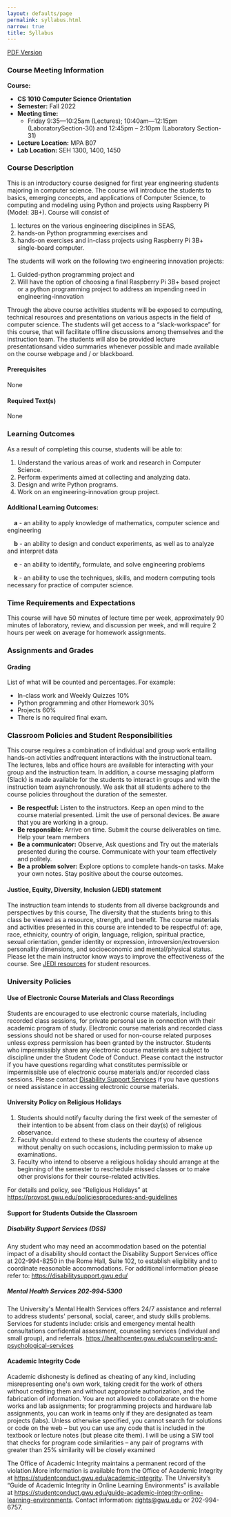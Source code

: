 ```yaml
---
layout: defaults/page
permalink: syllabus.html
narrow: true
title: Syllabus
---
```

<a href="{{ site.baseurl }}/files/CS1010_Fall2022_Syllabus_10052022.pdf" target="_blank">
    PDF Version
</a>

### Course Meeting Information
**Course:** 
- **CS 1010 Computer Science Orientation** 
- **Semester:**  Fall 2022
- **Meeting time:** 
    - Friday 9:35—10:25am (Lectures); 10:40am—12:15pm (LaboratorySection-30) and 12:45pm –   2:10pm (Laboratory Section-31) 
- **Lecture Location:** MPA B07
- **Lab Location:** SEH 1300, 1400, 1450


### Course Description
This is an introductory course designed for first year engineering students majoring in computer science.  The course will introduce the students to basics, emerging concepts, and applications of Computer Science, to computing and modeling using Python and projects using Raspberry Pi (Model: 3B+).
Course will consist of 
1. lectures on the various engineering disciplines in SEAS, 
2. hands-on Python programming exercises and 
3. hands-on exercises and in-class projects using Raspberry Pi 3B+ single-board computer. 

The students will work on the following two engineering innovation projects:
1. Guided-python programming project and 
2. Will have the option of choosing a final Raspberry Pi 3B+ based project or a python programming project to address an impending need in engineering-innovation

Through the above course activities students will be exposed to computing, technical resources and presentations on various aspects in the field of computer science. The students will get access to a “slack-workspace” for this course, that will facilitate offline discussions among themselves and the instruction team. The students will also be provided lecture presentationsand video summaries whenever possible and made available on the course webpage and / or blackboard.


#### Prerequisites
None

#### Required Text(s)
None

### Learning Outcomes
As a result of completing this course, students will be able to:
1. Understand the various areas of work and research in Computer Science. 
2. Perform experiments aimed at collecting and analyzing data.
3. Design and write Python programs.
4. Work on an engineering-innovation group project.

#### Additional Learning Outcomes:
&nbsp;&nbsp;&nbsp;&nbsp;**a** - an ability to apply knowledge of mathematics, computer science and engineering

&nbsp;&nbsp;&nbsp;&nbsp;**b** - an ability to design and conduct experiments, as well as to analyze and interpret data

&nbsp;&nbsp;&nbsp;&nbsp;**e** - an ability to identify, formulate, and solve engineering problems

&nbsp;&nbsp;&nbsp;&nbsp;**k** - an ability to use the techniques, skills, and modern computing tools necessary for practice of computer science.

### Time Requirements and Expectations
This course will have 50 minutes of lecture time per week, approximately 90 minutes of laboratory, review, and discussion per week, and will require 2 hours per week on average for homework assignments.

### Assignments and Grades
#### Grading
List of what will be counted and percentages. For example:
- In-class work and Weekly Quizzes 10%
- Python programming and other Homework 30%
- Projects 60%
- There is no required final exam.

### Classroom Policies and Student Responsibilities
This course requires a combination of individual and group work entailing hands-on activities andfrequent interactions with the instructional team. The lectures, labs and office hours are available for interacting with your group and the instruction team. In addition, a course messaging platform (Slack) is made available for the students to interact in groups and with the instruction team asynchronously. We ask that all students adhere to the course policies throughout the duration of the semester.

- **Be respectful:** Listen to the instructors. Keep an open mind to the course material presented. Limit the use of personal devices. Be aware that you are working in a group.
- **Be responsible:** Arrive on time. Submit the course deliverables on time. Help your team members
- **Be a communicator:** Observe, Ask questions and Try out the materials presented during the course. Communicate with your team effectively and politely.
- **Be a problem solver:** Explore options to complete hands-on tasks. Make your own notes. Stay positive about the course outcomes.
#### Justice, Equity, Diversity, Inclusion (JEDI) statement
The instruction team intends to students from all diverse backgrounds and perspectives by this course, The diversity that the students bring to this class be viewed as a resource, strength, and benefit. The course materials and activities presented in this course are intended to be respectful of: age, race, ethnicity, country of origin, language, religion, spiritual practice, sexual orientation, gender identity or expression, introversion/extroversion personality dimensions, and socioeconomic and mental/physical status. Please let the main instructor know ways to improve the effectiveness of the course. See <a href="https://www.cs.seas.gwu.edu/justice-equity-diversity-and-inclusion-resources" target="_blank">JEDI resources</a> for student resources.

### University Policies
#### Use of Electronic Course Materials and Class Recordings
Students are encouraged to use electronic course materials, including recorded class sessions, for private personal use in connection with their academic program of study. Electronic course materials and recorded class sessions should not be shared or used for non-course related purposes unless express permission has been granted by the instructor. Students who impermissibly share any electronic course materials are subject to discipline under the Student Code of Conduct. Please contact the instructor if you have questions regarding what constitutes permissible or impermissible use of electronic course materials and/or recorded class sessions. Please contact <a href="https://disabilitysupport.gwu.edu/" target="_blank">Disability Support Services</a> if you have questions or need assistance in accessing electronic course materials.

#### University Policy on Religious Holidays
1. Students should notify faculty during the first week of the semester of their intention to be absent from class on their day(s) of religious observance.
2. Faculty should extend to these students the courtesy of absence without penalty on such occasions, including permission to make up examinations.
3. Faculty who intend to observe a religious holiday should arrange at the beginning of the semester to reschedule missed classes or to make other provisions for their course-related activities.

For details and policy, see “Religious Holidays” at https://provost.gwu.edu/policiesprocedures-and-guidelines

#### Support for Students Outside the Classroom
##### Disability Support Services (DSS)
Any student who may need an accommodation based on the potential impact of a disability should contact the Disability Support Services office at 202-994-8250 in the Rome Hall, Suite 102, to establish eligibility and to coordinate reasonable accommodations. For additional information please refer to: https://disabilitysupport.gwu.edu/

##### Mental Health Services 202‐994‐5300
The University's Mental Health Services offers 24/7 assistance and referral to address students' personal, social, career, and study skills problems. Services for students include: crisis and emergency mental health consultations confidential assessment, counseling services (individual and small group), and referrals. https://healthcenter.gwu.edu/counseling-and-psychological-services

#### Academic Integrity Code
Academic dishonesty is defined as cheating of any kind, including misrepresenting one's own work, taking credit for the work of others without crediting them and without appropriate authorization, and the fabrication of information. You are not allowed to collaborate on the home works and lab assignments; for programming projects and hardware lab assignments, you can work in teams only if they are designated as team projects (labs). Unless otherwise specified, you cannot search for solutions or code on the web – but you can use any code that is included in the textbook or lecture notes (but please cite them). I will be using a SW tool that checks for program code similarities –   any pair of programs with greater than 25% similarity will be closely examined

The Office of Academic Integrity maintains a permanent record of the violation.More information is available from the Office of Academic Integrity at https://studentconduct.gwu.edu/academic-integrity. The University’s “Guide of Academic Integrity in Online Learning Environments” is available at https://studentconduct.gwu.edu/guide-academic-integrity-online-learning-environments. Contact information: rights@gwu.edu or 202-994-6757.


